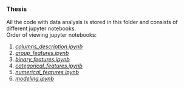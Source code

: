 ### Thesis
All the code with data analysis is stored in this folder and consists of different jupyter notebooks.<br>
Order of viewing jupyter notebooks:
1. [*columns_description.ipynb*](columns_description.ipynb)
1. [*group_features.ipynb*](group_features.ipynb)
1. [*binary_features.ipynb*](binary_features.ipynb)
1. [*categorical_features.ipynb*](categorical_features.ipynb)
1. [*numerical_features.ipynb*](numerical_features.ipynb)
1. [*modeling.ipynb*](modeling.ipynb)
